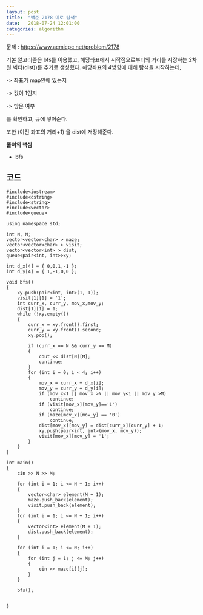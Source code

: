 ```yaml
---
layout: post
title:  "백준 2178 미로 탐색"
date:   2018-07-24 12:01:00
categories: algorithm
---
```


문제 : <https://www.acmicpc.net/problem/2178>

기본 알고리즘은 bfs를 이용했고, 해당좌표에서 시작점으로부터의 거리를 저장하는 2차원 벡터(dist))를 추가로 생성했다.
해당좌표의 4방향에 대해 탐색을 시작하는데,

-> 좌표가 map안에 있는지

-> 값이 1인지

-> 방문 여부

를 확인하고, 큐에 넣어준다. 

또한 (이전 좌표의 거리+1) 을 dist에 저장해준다.



**풀이의 핵심**
+ bfs


코드
--------

~~~
#include<iostream>
#include<cstring>
#include<string>
#include<vector>
#include<queue>

using namespace std;

int N, M;
vector<vector<char> > maze;
vector<vector<char> > visit;
vector<vector<int> > dist;
queue<pair<int, int>>xy;

int d_x[4] = { 0,0,1,-1 };
int d_y[4] = { 1,-1,0,0 };

void bfs()
{
	xy.push(pair<int, int>(1, 1));
	visit[1][1] = '1';
	int curr_x, curr_y, mov_x,mov_y;
	dist[1][1] = 1;
	while (!xy.empty())
	{
		curr_x = xy.front().first;
		curr_y = xy.front().second;
		xy.pop();
		
		if (curr_x == N && curr_y == M)
		{
			cout << dist[N][M];
			continue;
		}
		for (int i = 0; i < 4; i++)
		{
			mov_x = curr_x + d_x[i];
			mov_y = curr_y + d_y[i];
			if (mov_x<1 || mov_x >N || mov_y<1 || mov_y >M)
				continue;
			if (visit[mov_x][mov_y]=='1')
				continue;
			if (maze[mov_x][mov_y] == '0')
				continue;
			dist[mov_x][mov_y] = dist[curr_x][curr_y] + 1;
			xy.push(pair<int, int>(mov_x, mov_y));
			visit[mov_x][mov_y] = '1';
		}
	}
}

int main()
{
	cin >> N >> M;
	
	for (int i = 1; i <= N + 1; i++)
	{
		vector<char> element(M + 1);
		maze.push_back(element);
		visit.push_back(element);
	}
	for (int i = 1; i <= N + 1; i++)
	{
		vector<int> element(M + 1);
		dist.push_back(element);
	}

	for (int i = 1; i <= N; i++)
	{
		for (int j = 1; j <= M; j++)
		{
			cin >> maze[i][j];
		}
	}

	bfs();


}
~~~







